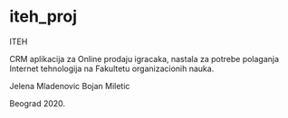 # iteh_proj
ITEH

CRM aplikacija za Online prodaju igracaka, nastala za potrebe polaganja Internet tehnologija na Fakultetu organizacionih nauka.

Jelena Mladenovic
Bojan Miletic

Beograd 2020.
